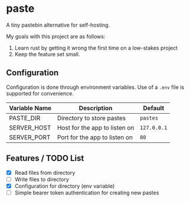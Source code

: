 # paste

A tiny pastebin alternative for self-hosting.

My goals with this project are as follows:

1. Learn rust by getting it wrong the first time on a low-stakes project
2. Keep the feature set small.

## Configuration

Configuration is done through environment variables. Use of a `.env` file is supported for convenience.

| Variable Name | Description                   | Default     |
| ------------- | ----------------------------- | ----------- |
| PASTE_DIR     | Directory to store pastes     | `pastes`    |
| SERVER_HOST   | Host for the app to listen on | `127.0.0.1` |
| SERVER_PORT   | Port for the app to listen on | `80`        |

## Features / TODO List

- [x] Read files from directory
- [ ] Write files to directory
- [x] Configuration for directory (env variable)
- [ ] Simple bearer token authentication for creating new pastes
